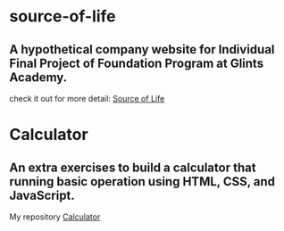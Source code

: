 # source-of-life
## A hypothetical company website for Individual Final Project of Foundation Program at Glints Academy.
check it out for more detail: [Source of Life](https://ffuad13.github.io/source-of-life/)

# Calculator
## An extra exercises to build a calculator that running basic operation using HTML, CSS, and JavaScript.
My repository [Calculator](https://github.com/ffuad13/calculator)
